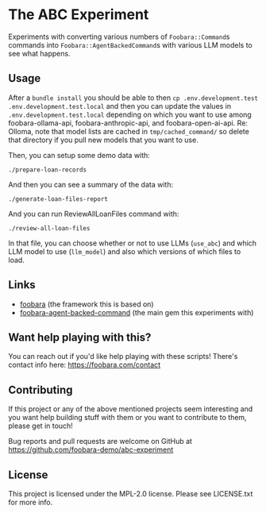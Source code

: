 # The ABC Experiment

Experiments with converting various numbers of `Foobara::Command`s commands into `Foobara::AgentBackedCommand`s
with various LLM models to see what happens.

## Usage

After a `bundle install` you should be able to then `cp .env.development.test .env.development.test.local`
and then you can update the values in `.env.development.test.local` 
depending on which you want to use among foobara-ollama-api, foobara-anthropic-api, and foobara-open-ai-api.
Re: Olloma, note that model lists are cached in `tmp/cached_command/` so delete that directory if you 
pull new models that you want to use.

Then, you can setup some demo data with:

`./prepare-loan-records`

And then you can see a summary of the data with:

`./generate-loan-files-report`

And you can run ReviewAllLoanFiles command with:

`./review-all-loan-files`

In that file, you can choose whether or not to use LLMs (`use_abc`) and which LLM model to use (`llm_model`)
and also which versions of which files to load.

## Links

- [foobara](https://foobara.com) (the framework this is based on)
- [foobara-agent-backed-command](https://github.com/foobara/agent-backed-command) (the main gem this experiments with)

## Want help playing with this?

You can reach out if you'd like help playing with these scripts! There's contact info here: https://foobara.com/contact

## Contributing

If this project or any of the above mentioned projects seem interesting and you want help building stuff
with them or you want to contribute to them, please get in touch!

Bug reports and pull requests are welcome on GitHub
at https://github.com/foobara-demo/abc-experiment

## License

This project is licensed under the MPL-2.0 license. Please see LICENSE.txt for more info.
